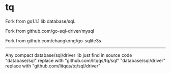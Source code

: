 tq
==


Fork from go1.1.1 lib database/sql.

Fork from github.com/go-sql-driver/mysql

Fork from github.com/changkong/go-sqlite3s

----------------
Any compact database/sql/driver lib just find in source code<br>
"database/sql"  replace with "github.com/litqqs/tq/sql"
"database/sql/driver"  replace with "github.com/litqqs/tq/sql/driver"




